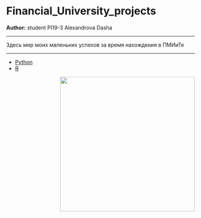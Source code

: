 # Financial_University_projects
**Author:**  student PI19-3 Alexandrova Dasha
***
Здесь мир моих маленьких успехов за время нахождения в ПМИиТе
***
+ [Python](https://github.com/shycoldii/Financial_University_projects/tree/master/python%20tasks)
+ [R](https://github.com/shycoldii/Financial_University_projects/tree/master/R%20prac)
<img src=https://upload.wikimedia.org/wikipedia/ru/c/ca/%D0%91%D1%83%D0%BB%D1%8C%D0%B1%D0%B0%D0%B7%D0%B0%D0%B2%D1%80.png width="360" height="360" align="right"/>
